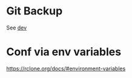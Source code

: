 # Git Backup





See [dev](doc/dev.md)


# Conf via env variables

https://rclone.org/docs/#environment-variables

